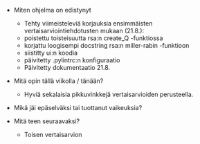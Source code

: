 
- Miten ohjelma on edistynyt
    - Tehty viimeisteleviä korjauksia ensimmäisten vertaisarviointiehdotusten mukaan (21.8.):
    - poistettu toisteisuutta rsa:n create_Q -funktiossa
    - korjattu loogisempi docstring rsa:n miller-rabin -funktioon
    - siistitty ui:n koodia
    - päivitetty .pylintrc:n konfiguraatio
    - Päivitetty dokumentaatio 21.8.

- Mitä opin tällä viikolla / tänään?
   - Hyviä sekalaisia pikkuvinkkejä vertaisarvioiden perusteella. 
    
- Mikä jäi epäselväksi tai tuottanut vaikeuksia? 
   
- Mitä teen seuraavaksi?
    - Toisen vertaisarvion
   
